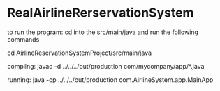 # RealAirlineRerservationSystem

to run the program: cd into the src/main/java and run the following commands

cd AirlineReservationSystemProject/src/main/java

compilng: javac -d ../../../out/production com/mycompany/app/*.java

running: java -cp ../../../out/production com.AirlineSystem.app.MainApp
